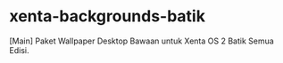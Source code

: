 # xenta-backgrounds-batik
[Main] Paket Wallpaper Desktop Bawaan untuk Xenta OS 2 Batik Semua Edisi.
